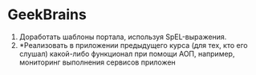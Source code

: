 # GeekBrains

1. Доработать шаблоны портала, используя SpEL-выражения.
2. *Реализовать в приложении предыдущего курса (для тех, кто его слушал) какой-либо функционал при помощи АОП, например, мониторинг выполнения сервисов приложен
